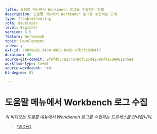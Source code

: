 ```yaml
---
title: 도움말 메뉴에서 Workbench 로그를 수집하는 방법
description: 도움말 메뉴에서 Workbench 로그를 수집하는 단계
type: Troubleshooting
role: Developer
level: Beginner
version: 6.5
feature: Workbench
topic: Development
index: y
exl-id: c0078e02-34b0-496c-9c06-b7b5fc0304f7
duration: 35
source-git-commit: 9fef4b77a2c70c8cf525d42686f4120e481945ee
workflow-type: tm+mt
source-wordcount: '40'
ht-degree: 0%

---
```


# 도움말 메뉴에서 Workbench 로그 수집

*이 비디오는 도움말 메뉴에서 Workbench 로그를 수집하는 프로세스를 안내합니다.*

>[!VIDEO](https://video.tv.adobe.com/v/335501?quality=12&learn=on)
